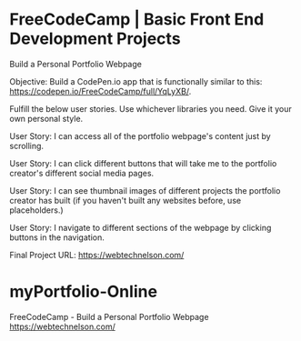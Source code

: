 # FreeCodeCamp | Basic Front End Development Projects

Build a Personal Portfolio Webpage 

Objective: Build a CodePen.io app that is functionally similar to this: https://codepen.io/FreeCodeCamp/full/YqLyXB/.

Fulfill the below user stories. Use whichever libraries you need. Give it your own personal style.

User Story: I can access all of the portfolio webpage's content just by scrolling.

User Story: I can click different buttons that will take me to the portfolio creator's different social media pages.

User Story: I can see thumbnail images of different projects the portfolio creator has built (if you haven't built any websites before, use placeholders.)

User Story: I navigate to different sections of the webpage by clicking buttons in the navigation.

Final Project URL:  https://webtechnelson.com/
# myPortfolio-Online
FreeCodeCamp - Build a Personal Portfolio Webpage
https://webtechnelson.com/
